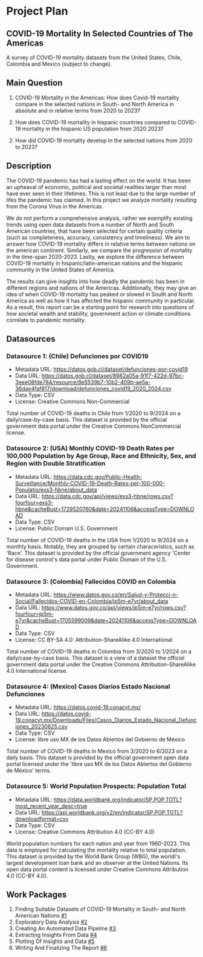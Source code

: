 # Project Plan

## COVID-19 Mortality In Selected Countries of The Americas

A survey of COVID-19 mortality datasets from the United States, Chile, Colombia and Mexico (subject to change).

## Main Question

1. COVID-19 Mortality in the Americas: How does Covid-19 mortality compare in the selected nations in South- and North America in absolute and in relative terms from 2020 to 2023?
<!-- Requires: -->
<!-- 1. US Covid Mortality -->
<!-- 2. US Total Population -->
<!-- 3. SA Covid Mortality -->
<!-- 5. SA Total Population -->
<!-- 6. For all above: Data from 2019-2023 (to be evaluated) -->

<!-- Assumptions: -->
<!-- 1. The mortality datasets are complete (Most certainly not the case: chaotic nature of pandemic, government inability in a crisis, difficulty of determining of whether someone died of covid or with covid, politics or the incentive for governments to keep reported numbers low as to avoid panic and to underscore the effectiveness of their pandemic measures and management.) -->
<!-- 2. Population data sets are up-to-date and complete (Difficulty of determining the exact population of a country (US f.e.))-->

2. How does COVID-19 mortality in hispanic countries compared to COVID-19 mortality in the hispanic US population from 2020 2023?
<!-- Requires: -->
<!-- 1. US Covid Mortality -->
<!-- 2. US Covid Mortality of Hispanics -->
<!-- 3. US total population and hispanic population-->
<!-- 4. Brazil, Chile Covid Mortality -->
<!-- 5. Brazil, Chile Total Population -->
<!-- 6. For all above: Data from 2019-2022-->

<!-- Assumptions -->
<!-- 1. South American Countries are 100% hispanic -->
<!-- 2. Mortality Datasets are complete -->
<!-- 3. Population data sets are accurate -->

2. How did COVID-19 mortality develop in the selected nations from 2020 to 2023?
<!-- Requires: -->
<!-- 1. US Covid Mortality -->
<!-- 3. Brazil, Chile Covid Mortality -->
<!-- 6. For all above: Data from 2019-2022 (to be evaluated) -->

<!-- Assumptions -->
<!-- 1. Mortality Datasets are complete -->
<!-- 2. The dataset accuracy remains consistent over time (Probably, in the beginning of the pandemic there is less accurate data due to entropy of an unanticipated crisis and towards the end due to lessening of interest in the data -->


<!-- Possible Conclusions:-->
<!-- 1. Impact of wealth inequality and societal stability on health outcome (Further research would be necessary, for example by taking apart mortality by wealth and societal status) -->
<!-- 2. Impact of climate on health outcomes (Further research would be necessary to establish a correlation or causation) -->
<!-- 3. Impact of pandemic induced government measures on Covid mortality (Further research could look at the correlations between government actions like lockdowns, whether they correlate to spikes or drops in timeline and their effectiveness -->
<!-- 4. Seasonal patterns in Covid Mortality -->

<!-- Challenges -->
<!-- 1. Foreign Language Datasets -->
<!-- 2. A large number of datasets in different formats, time spans, accuracy and completeness, from various sources and under various licenses -->

## Description

The COVID-19 pandemic has had a lasting effect on the world. It has been an upheaval of economic, political and societal realities larger than most have ever seen in their lifetimes. This is not least due to the large number of lifes the pandemic has claimed.
In this project we analyze mortality resulting from the Corona Virus in the Americas. 

We do not perform a comprehensive analysis, rather we exemplify existing trends using open data datasets from a number of North and South American countries, that have been selected for certain quality criteria (such as completeness, accuracy, consistency and timeliness).
We aim to answer how COVID-19 mortality differs in relative terms between nations on the american continent. 
Similarly, we compare the progression of mortality in the time-span 2020-2023. Lastly, we explore the difference between COVID-19 mortality in hispanic/latin-american nations and the hispanic community in the United States of America.

The results can give insights into how deadly the pandemic has been in different regions and nations of the Americas. Additionally, they may give an idea of when COVID-19 mortality has peaked or slowed in South and North America as well as how it has affected the hispanic community in particular.
As a result, this report can be a starting point for research into questions of how societal wealth and stability, government action or climate conditions correlate to pandemic mortality.

## Datasources

### Datasource 1: (Chile) Defunciones por COVID19
* Metadata URL: https://datos.gob.cl/dataset/defunciones-por-covid19
* Data URL: https://datos.gob.cl/dataset/8982a05a-91f7-422d-97bc-3eee08fde784/resource/8e5539b7-10b2-409b-ae5a-36dae4faf817/download/defunciones_covid19_2020_2024.csv
* Data Type: CSV
* License: Creative Commons Non-Commercial

Total number of COVID-19 deaths in Chile from 1/2020 to 9/2024 on a daily/case-by-case basis. This dataset is provided by the official government data portal under the Creative Commons NonCommercial license.

### Datasource 2: (USA) Monthly COVID-19 Death Rates per 100,000 Population by Age Group, Race and Ethnicity, Sex, and Region with Double Stratification
* Metadata URL: https://data.cdc.gov/Public-Health-Surveillance/Monthly-COVID-19-Death-Rates-per-100-000-Populatio/exs3-hbne/about_data
* Data URL: https://data.cdc.gov/api/views/exs3-hbne/rows.csv?fourfour=exs3-hbne&cacheBust=1729520760&date=20241106&accessType=DOWNLOAD
* Data Type: CSV
* License: Public Domain U.S. Government

Total number of COVID-19 deaths in the USA from 1/2020 to 9/2024 on a monthly basis. Notably, they are grouped by certain characeristics, such as 'Race'. This dataset is provided by the official government agency 'Center for disease control's data portal under Public Domain of the U.S. Government.

### Datasource 3: (Colombia) Fallecidos COVID en Colombia
* Metadata URL: https://www.datos.gov.co/en/Salud-y-Protecci-n-Social/Fallecidos-COVID-en-Colombia/jp5m-e7yr/about_data
* Data URL: https://www.datos.gov.co/api/views/jp5m-e7yr/rows.csv?fourfour=jp5m-e7yr&cacheBust=1705599009&date=20241106&accessType=DOWNLOAD
* Data Type: CSV
* License: CC BY-SA 4.0: Attribution-ShareAlike 4.0 International

Total number of COVID-19 deaths in Colombia from 3/2020 to 1/2024 on a daily/case-by-case basis. This dataset is a view of a dataset the official government data portal under the Creative Commons Attribution-ShareAlike 4.0 International license.

### Datasource 4: (Mexico) Casos Diarios Estado Nacional Defunciones
* Metadata URL: https://datos.covid-19.conacyt.mx/
* Data URL: https://datos.covid-19.conacyt.mx/Downloads/Files/Casos_Diarios_Estado_Nacional_Defunciones_20230625.csv
* Data Type: CSV
* License: libre uso MX de los Datos Abiertos del Gobierno de México

Total number of COVID-19 deaths in Mexico from 3/2020 to 6/2023 on a daily basis. This dataset is provided by the official government open data portal licensed under the 'libre uso MX de los Datos Abiertos del Gobierno de México' terms.

### Datasource 5: World Population Prospects: Population Total
* Metadata URL: https://data.worldbank.org/indicator/SP.POP.TOTL?most_recent_year_desc=true
* Data URL: https://api.worldbank.org/v2/en/indicator/SP.POP.TOTL?downloadformat=csv
* Data Type: CSV
* License: Creative Commons Attribution 4.0 (CC-BY 4.0)

World population numbers for each nation and year from 1960-2023. This data is employed for calculating the mortality relative to total population. This dataset is provided by the World Bank Group (WBG), the worldl's largest development loan bank and an observer at the United Nations. Its open data portal content is licensed under Creative Commons Attribution 4.0 (CC-BY 4.0).

## Work Packages

1. Finding Suitable Datasets of COVID-19 Mortality in South- and North American Nations [#1][i1]
2. Exploratory Data Analysis [#2][i2]
3. Creating An Automated Data Pipeline [#3][i3]
4. Extracting Insights From Data [#4][i4]
5. Plotting Of Insights and Data [#5][i5]
5. Writing And Finalizing The Report [#6][i6]

[i1]: https://github.com/johannes-garstenauer/made-course/issues/2
[i2]: https://github.com/johannes-garstenauer/made-course/issues/3
[i3]: https://github.com/johannes-garstenauer/made-course/issues/4
[i4]: https://github.com/johannes-garstenauer/made-course/issues/5
[i5]: https://github.com/johannes-garstenauer/made-course/issues/6
[i6]: https://github.com/johannes-garstenauer/made-course/issues/7
